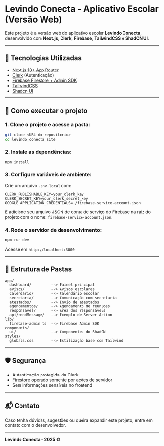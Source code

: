 
# Levindo Conecta - Aplicativo Escolar (Versão Web)

Este projeto é a versão web do aplicativo escolar **Levindo Conecta**, desenvolvido com **Next.js**, **Clerk**, **Firebase**, **TailwindCSS** e **ShadCN UI**.

---

## 🚀 Tecnologias Utilizadas

- [Next.js 13+ App Router](https://nextjs.org)
- [Clerk](https://clerk.dev) (Autenticação)
- [Firebase Firestore + Admin SDK](https://firebase.google.com/)
- [TailwindCSS](https://tailwindcss.com/)
- [Shadcn UI](https://ui.shadcn.dev)

---

## 🔧 Como executar o projeto

### 1. Clone o projeto e acesse a pasta:

```bash
git clone <URL-do-repositório>
cd levindo_conecta_site
```

### 2. Instale as dependências:

```bash
npm install
```

### 3. Configure variáveis de ambiente:

Crie um arquivo `.env.local` com:

```
CLERK_PUBLISHABLE_KEY=your_clerk_key
CLERK_SECRET_KEY=your_clerk_secret_key
GOOGLE_APPLICATION_CREDENTIALS=./firebase-service-account.json
```

E adicione seu arquivo JSON de conta de serviço do Firebase na raiz do projeto com o nome: `firebase-service-account.json`.

### 4. Rode o servidor de desenvolvimento:

```bash
npm run dev
```

Acesse em `http://localhost:3000`

---

## 📁 Estrutura de Pastas

```
app/
  dashboard/         --> Painel principal
  avisos/            --> Avisos escolares
  calendario/        --> Calendário escolar
  secretaria/        --> Comunicação com secretaria
  atestados/         --> Envio de atestados
  agendamentos/      --> Agendamento de reuniões
  responsavel/       --> Área dos responsáveis
  api/sendMessage/   --> Exemplo de Server Action
lib/
  firebase-admin.ts  --> Firebase Admin SDK
components/
  ui/                --> Componentes do ShadCN
styles/
  globals.css        --> Estilização base com Tailwind
```

---

## 🛡️ Segurança

- Autenticação protegida via Clerk
- Firestore operado somente por ações de servidor
- Sem informações sensíveis no frontend

---

## 📬 Contato

Caso tenha dúvidas, sugestões ou queira expandir este projeto, entre em contato com o desenvolvedor.

---
**Levindo Conecta - 2025 ©**
